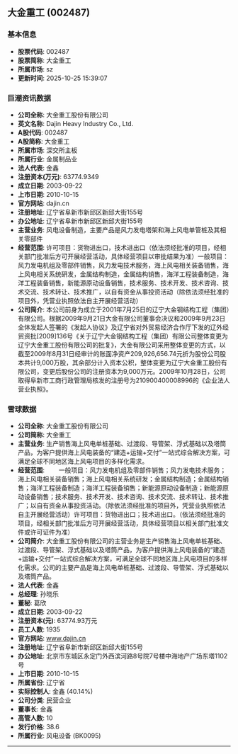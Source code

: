 ## 大金重工 (002487)

### 基本信息

- **股票代码**: 002487
- **股票简称**: 大金重工
- **所属市场**: sz
- **更新时间**: 2025-10-25 15:39:07

### 巨潮资讯数据

- **公司全称**: 大金重工股份有限公司
- **英文名称**: Dajin Heavy Industry Co., Ltd.
- **A股代码**: 002487
- **A股简称**: 大金重工
- **所属市场**: 深交所主板
- **所属行业**: 金属制品业
- **法人代表**: 金鑫
- **注册资本(万元)**: 63774.9349
- **成立日期**: 2003-09-22
- **上市日期**: 2010-10-15
- **官方网站**: dajin.cn
- **注册地址**: 辽宁省阜新市新邱区新邱大街155号
- **办公地址**: 辽宁省阜新市新邱区新邱大街155号
- **主营业务**: 风电设备制造，主要产品是风力发电塔架和海上风电单管桩及其相关零部件
- **经营范围**: 许可项目：货物进出口，技术进出口（依法须经批准的项目，经相关部门批准后方可开展经营活动，具体经营项目以审批结果为准）一般项目：风力发电机组及零部件销售，风力发电技术服务，海上风电相关装备销售，海上风电相关系统研发，金属结构制造，金属结构销售，海洋工程装备制造，海洋工程装备销售，新能源原动设备销售，技术服务、技术开发、技术咨询、技术交流、技术转让、技术推广，以自有资金从事投资活动（除依法须经批准的项目外，凭营业执照依法自主开展经营活动）
- **公司简介**: 本公司前身为成立于2001年7月25日的辽宁大金钢结构工程（集团）有限公司。根据2009年9月21日大金有限公司董事会决议和2009年9月23日全体发起人签署的《发起人协议》及辽宁省对外贸易经济合作厅下发的辽外经贸资批[2009]136号《关于辽宁大金钢结构工程（集团）有限公司整体变更为辽宁大金重工股份有限公司的批复》，大金有限公司采用整体变更的方式，以截至2009年8月31日经审计的账面净资产209,926,656.74元折为股份公司股本共计9,000万股，其余部分计入资本公积，整体变更为辽宁大金重工股份有限公司，变更后股份公司的注册资本为9,000万元。2009年10月28日，公司取得阜新市工商行政管理局核发的注册号为210900400008996的《企业法人营业执照》。

### 雪球数据

- **公司全称**: 大金重工股份有限公司
- **公司简称**: 大金重工
- **主营业务**: 生产销售海上风电单桩基础、过渡段、导管架、浮式基础以及塔筒产品，为客户提供海上风电装备的“建造+运输+交付”一站式综合解决方案，可满足全球不同地区海上风电项目的多样化需求。
- **经营范围**: 　　一般项目：风力发电机组及零部件销售；风力发电技术服务；海上风电相关装备销售；海上风电相关系统研发；金属结构制造；金属结构销售；海洋工程装备制造；海洋工程装备销售；新能源原动设备制造；新能源原动设备销售；技术服务、技术开发、技术咨询、技术交流、技术转让、技术推广；以自有资金从事投资活动。（除依法须经批准的项目外，凭营业执照依法自主开展经营活动）许可项目：货物进出口；技术进出口。（依法须经批准的项目，经相关部门批准后方可开展经营活动，具体经营项目以相关部门批准文件或许可证件为准）
- **公司简介**: 大金重工股份有限公司的主营业务是生产销售海上风电单桩基础、过渡段、导管架、浮式基础以及塔筒产品，为客户提供海上风电装备的“建造+运输+交付”一站式综合解决方案，可满足全球不同地区海上风电项目的多样化需求。公司的主要产品是海上风电单桩基础、过渡段、导管架、浮式基础以及塔筒产品。
- **法人代表**: 金鑫
- **总经理**: 孙晓乐
- **董秘**: 葛欣
- **成立日期**: 2003-09-22
- **注册资本(元)**: 63774.93万元
- **员工人数**: 1935
- **官方网站**: www.dajin.cn
- **注册地址**: 辽宁省阜新市新邱区新邱大街155号
- **办公地址**: 北京市东城区永定门外西滨河路8号院7号楼中海地产广场东塔1102号
- **上市日期**: 2010-10-15
- **所属省份**: 辽宁省
- **实际控制人**: 金鑫 (40.14%)
- **公司分类**: 民营企业
- **董事长**: 金鑫
- **高管人数**: 10
- **发行价格**: 38.6
- **所属行业**: 风电设备 (BK0095)

---